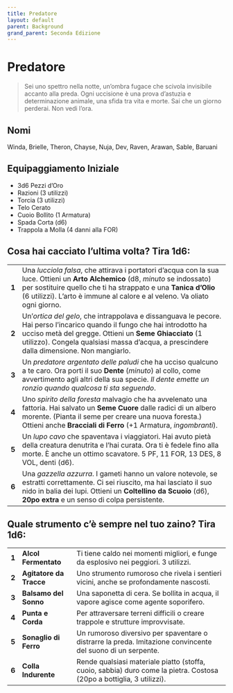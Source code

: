```yaml
---
title: Predatore
layout: default
parent: Background
grand_parent: Seconda Edizione
---
```


# Predatore

> Sei uno spettro nella notte, un’ombra fugace che scivola invisibile accanto alla preda. Ogni uccisione è una prova d’astuzia e determinazione animale, una sfida tra vita e morte. Sai che un giorno perderai. Non vedi l’ora.

## Nomi

Winda, Brielle, Theron, Chayse, Nuja, Dev, Raven, Arawan, Sable, Baruani

## Equipaggiamento Iniziale

- 3d6 Pezzi d’Oro
- Razioni (3 utilizzi)
- Torcia (3 utilizzi) 
- Telo Cerato
- Cuoio Bollito (1 Armatura)
- Spada Corta (d6)
- Trappola a Molla (4 danni alla FOR)

## Cosa hai cacciato l’ultima volta? Tira 1d6:

|       |                                                                                                                                                                                                                                                                                 |
| ----- | ------------------------------------------------------------------------------------------------------------------------------------------------------------------------------------------------------------------------------------------------------------------------------- |
| **1** | Una _lucciola falsa_, che attirava i portatori d’acqua con la sua luce. Ottieni un **Arto Alchemico** (d8, _minuto_ se indossato) per sostituire quello che ti ha strappato e una **Tanica d’Olio** (6 utilizzi). L’arto è immune al calore e al veleno. Va oliato ogni giorno. |
| **2** | Un’_ortica del gelo_, che intrappolava e dissanguava le pecore. Hai perso l’incarico quando il fungo che hai introdotto ha ucciso metà del gregge. Ottieni un **Seme Ghiacciato** (1 utilizzo). Congela qualsiasi massa d’acqua, a prescindere dalla dimensione. Non mangiarlo. |
| **3** | Un _predatore argentato delle paludi_ che ha ucciso qualcuno a te caro. Ora porti il suo **Dente** (_minuto_) al collo, come avvertimento agli altri della sua specie. _Il dente emette un ronzio quando qualcosa ti sta seguendo_.                                             |
| **4** | Uno _spirito della foresta_ malvagio che ha avvelenato una fattoria. Hai salvato un **Seme Cuore** dalle radici di un albero morente. (Pianta il seme per creare una nuova foresta.) Ottieni anche **Bracciali di Ferro** (+1 Armatura, _ingombranti_).                         |
| **5** | Un _lupo cavo_ che spaventava i viaggiatori. Hai avuto pietà della creatura denutrita e l’hai curata. Ora ti è fedele fino alla morte. È anche un ottimo scavatore. 5 PF, 11 FOR, 13 DES, 8 VOL, denti (d6).                                                                    |
| **6** | Una _gazzella azzurra_. I gameti hanno un valore notevole, se estratti correttamente. Ci sei riuscito, ma hai lasciato il suo nido in balia dei lupi. Ottieni un **Coltellino da Scuoio** (d6), **20po extra** e un senso di colpa persistente.                                 |

## Quale strumento c’è sempre nel tuo zaino? Tira 1d6:

|       |                         |                                                                                                                       |
| ----- | ----------------------- | --------------------------------------------------------------------------------------------------------------------- |
| **1** | **Alcol Fermentato**    | Ti tiene caldo nei momenti migliori, e funge da esplosivo nei peggiori. 3 utilizzi.                                   |
| **2** | **Agitatore da Tracce** | Uno strumento rumoroso che rivela i sentieri vicini, anche se profondamente nascosti.                                 |
| **3** | **Balsamo del Sonno**   | Una saponetta di cera. Se bollita in acqua, il vapore agisce come agente soporifero.                                  |
| **4** | **Punta e Corda**       | Per attraversare terreni difficili o creare trappole e strutture improvvisate.                                        |
| **5** | **Sonaglio di Ferro**   | Un rumoroso diversivo per spaventare o distrarre la preda. Imitazione convincente del suono di un serpente.           |
| **6** | **Colla Indurente**     | Rende qualsiasi materiale piatto (stoffa, cuoio, sabbia) duro come la pietra. Costosa (20po a bottiglia, 3 utilizzi). |
